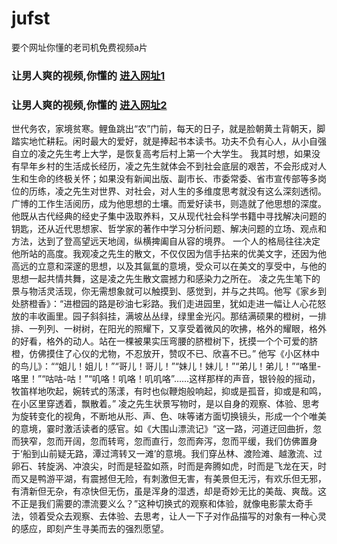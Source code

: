 # jufst
要个网址你懂的老司机免费视频a片
                 
### 让男人爽的视频,你懂的  [进入网址1](https://jaakcc.com/?444)

### 让男人爽的视频,你懂的  [进入网址2](https://jaamcc.com/?444)
                       
世代务农，家境贫寒。鲤鱼跳出“农”门前，每天的日子，就是脸朝黄土背朝天，脚踏实地忙耕耘。闲时最大的爱好，就是捧起书本读书。功夫不负有心人，从小自强自立的凌之先生考上大学，是恢复高考后村上第一个大学生。
我其时想，如果没有早年乡村的生活成长经历，凌之先生就体会不到社会底层的艰苦，不会形成对人生和生命的终极关怀；如果没有新闻出版、副市长、市委常委、省市宣传部等多岗位的历练，凌之先生对世界、对社会，对人生的多维度思考就没有这么深刻透彻。广博的工作生活阅历，成为他思想的土壤。而爱好读书，则造就了他思想的深度。他既从古代经典的经史子集中汲取养料，又从现代社会科学书籍中寻找解决问题的钥匙，还从近代思想家、哲学家的著作中学习分析问题、解决问题的立场、观点和方法，达到了登高望远天地阔，纵横捭阖自从容的境界。
一个人的格局往往决定他所站的高度。我观凌之先生的散文，不仅仅因为信手拈来的优美文字，还因为他高远的立意和深邃的思想，以及其氤氲的意境，受众可以在美文的享受中，与他的思想一起共情共舞，这是凌之先生散文震撼力和感染力之所在。
凌之先生笔下的景与物活灵活现，你无需想象就可以触摸到、感觉到，并与之共鸣。他写《家乡到处脐橙香》：“进橙园的路是砂油七彩路。我们走进园里，犹如走进一幅让人心花怒放的丰收画里。园子斜斜挂，满坡丛丛绿，绿里金光闪。那结满硕果的橙树，一排排、一列列、一树树，在阳光的照耀下，又享受着微风的吹拂，格外的耀眼，格外的好看，格外的动人。站在一棵被果实压弯腰的脐橙树下，抚摸一个个可爱的脐橙，仿佛摸住了心仪的尤物，不忍放开，赞叹不已、欣喜不已。”
他写《小区林中的鸟儿》：““姐儿！姐儿！”“哥儿！哥儿！”“妹儿！妹儿！”“弟儿！弟儿！”“咯里-咯里！”“咕咕-咕！”“叽咯！叽咯！叽叽咯”……这样那样的声音，银铃般的摇动，牧笛样地吹起，婉转式的荡漾，有时也似鞭炮般响起，抑或是孤音，抑或是和鸣，在小区里穿透着，飘散着。”
凌之先生状景写物时，是以自身的观察、体验、思考为旋转变化的视角，不断地从形、声、色、味等诸方面切换镜头，形成一个个唯美的意境，霎时激活读者的感官。如《大围山漂流记》“这一路，河道迂回曲折，忽而狭窄，忽而开阔，忽而转弯，忽而直行，忽而奔泻，忽而平缓，我们仿佛置身于‘船到山前疑无路，潭过湾转又一滩’的意境。我们穿丛林、渡险滩、越激流、过卵石、转旋涡、冲浪尖，时而是轻盈如燕，时而是奔腾如虎，时而是飞龙在天，时而又是鸭游平湖，有震撼但无险，有刺激但无害，有美景但无污，有欢乐但无邪，有清新但无杂，有凉快但无伤，虽是浑身的湿透，却是奇妙无比的美哉、爽哉。这不正是我们需要的漂流要义么？”这种切换式的观察和体验，就像电影蒙太奇手法，领着受众去观察、去体验、去思考，让人一下子对作品描写的对象有一种心灵的感应，即刻产生寻美而去的强烈愿望。
